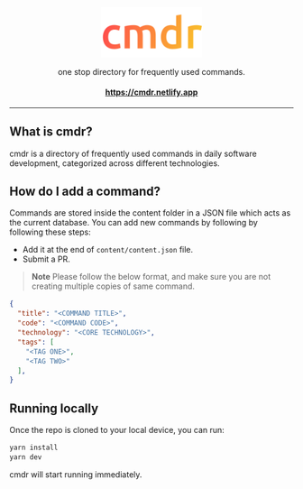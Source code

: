 <p align="center">
<img src="https://github.com/ArunGovil/cmdr/blob/main/public/img/icon.png" width=180 alt="cmdr"/>
</p>
<p align="center">
one stop directory for frequently used commands.
</p>
<h4 align="center"> 
<a href="https://cmdr.netlify.app/">https://cmdr.netlify.app</a>
 </h4> 

---

## What is cmdr?

cmdr is a directory of frequently used commands in daily software development, categorized across different technologies.

## How do I add a command?

Commands are stored inside the content folder in a JSON file which acts as the current database. You can add new commands by following by following these steps:

- Add it at the end of `content/content.json` file.
- Submit a PR.

> **Note** Please follow the below format, and make sure you are not creating multiple copies of same command.

```json
{
  "title": "<COMMAND TITLE>",
  "code": "<COMMAND CODE>",
  "technology": "<CORE TECHNOLOGY>",
  "tags": [
    "<TAG ONE>",
    "<TAG TWO>"
  ],
}
```

## Running locally

Once the repo is cloned to your local device, you can run:

```sh
yarn install
yarn dev

```

cmdr will start running immediately.
